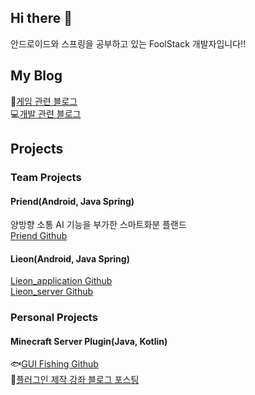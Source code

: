 ## Hi there 👋
안드로이드와 스프링을 공부하고 있는 FoolStack 개발자입니다!!

## My Blog
💬[게임 관련 블로그](https://zepelown.tistory.com/)  
💻[개발 관련 블로그](https://namamim.tistory.com/)

## Projects
### Team Projects
#### Priend(Android, Java Spring)
양방향 소통 AI 기능을 부가한 스마트화분 플랜드  
[Priend Github](https://github.com/Zepelown/Priend)
#### Lieon(Android, Java Spring)
[Lieon_application Github](https://github.com/LIE-ON/Lieon_application)  
[Lieon_server Github](https://github.com/LIE-ON/Lieon_server)

### Personal Projects
#### Minecraft Server Plugin(Java, Kotlin)
🐟[GUI Fishing Github](https://github.com/Zepelown/GUI-Fishing)  
📘[플러그인 제작 강좌 블로그 포스팅](https://zepelown.tistory.com/category/%EB%A7%88%EC%9D%B8%ED%81%AC%EB%9E%98%ED%94%84%ED%8A%B8)


<!--
**Zepelown/Zepelown** is a ✨ _special_ ✨ repository because its `README.md` (this file) appears on your GitHub profile.

Here are some ideas to get you started:

- 🔭 I’m currently working on ...
- 🌱 I’m currently learning ...
- 👯 I’m looking to collaborate on ...
- 🤔 I’m looking for help with ...
- 💬 Ask me about ...
- 📫 How to reach me: ...
- 😄 Pronouns: ...
- ⚡ Fun fact: ...
-->
